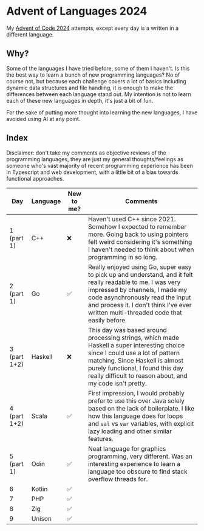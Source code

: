 # Advent of Languages 2024

My [Advent of Code 2024](https://adventofcode.com/2024/) attempts, except every day is a written in a different language.

## Why?

Some of the languages I have tried before, some of them I haven't. Is this the best way to learn a bunch of new programming languages? No of course not, but because each challenge covers a lot of basics including dynamic data structures and file handling, it is enough to make the differences between each language stand out. My intention is not to learn each of these new languages in depth, it's just a bit of fun.

For the sake of putting more thought into learning the new languages, I have avoided using AI at any point.

## Index

Disclaimer: don't take my comments as objective reviews of the programming languages, they are just my general thoughts/feelings as someone who's vast majority of recent programming experience has been in Typescript and web development, with a little bit of a bias towards functional approaches.

| Day          | Language | New to me? | Comments                                                                                                                                                                                                                                                                 |
| ------------ | -------- | ---------- | ------------------------------------------------------------------------------------------------------------------------------------------------------------------------------------------------------------------------------------------------------------------------ |
| 1 (part 1)   | C++      | ❌         | Haven't used C++ since 2021. Somehow I expected to remember more. Going back to using pointers felt weird considering it's something I haven't needed to think about when programming in so long.                                                                        |
| 2 (part 1)   | Go       | ✅         | Really enjoyed using Go, super easy to pick up and understand, and it felt really readable to me. I was very impressed by channels, I made my code asynchronously read the input and process it. I don't think I've ever written multi-threaded code that easily before. |
| 3 (part 1+2) | Haskell  | ❌         | This day was based around processing strings, which made Haskell a super interesting choice since I could use a lot of pattern matching. Since Haskell is almost purely functional, I found this day really difficult to reason about, and my code isn't pretty.         |
| 4 (part 1+2) | Scala    | ✅         | First impression, I would probably prefer to use this over Java solely based on the lack of boilerplate. I like how this language does for loops and `val` vs `var` variables, with explicit lazy loading and other similar features.                                    |
| 5 (part 1)   | Odin     | ✅         | Neat language for graphics programming, very different. Was an interesting experience to learn a language too obscure to find stack overflow threads for.                                                                                                                |
| 6            | Kotlin   | ✅         |                                                                                                                                                                                                                                                                          |
| 7            | PHP      | ✅         |                                                                                                                                                                                                                                                                          |
| 8            | Zig      | ✅         |                                                                                                                                                                                                                                                                          |
| 9            | Unison   | ✅         |                                                                                                                                                                                                                                                                          |
